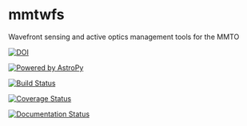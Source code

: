 # mmtwfs
Wavefront sensing and active optics management tools for the MMTO

[![DOI](https://zenodo.org/badge/79272723.svg)](https://zenodo.org/badge/latestdoi/79272723)

[![Powered by AstroPy](http://img.shields.io/badge/powered%20by-AstroPy-orange.svg?style=flat)](http://www.astropy.org)

[![Build Status](https://travis-ci.org/MMTObservatory/mmtwfs.svg?branch=master)](https://travis-ci.org/MMTObservatory/mmtwfs.svg?branch=master)

[![Coverage Status](https://coveralls.io/repos/github/MMTObservatory/mmtwfs/badge.svg?branch=master)](https://coveralls.io/github/MMTObservatory/mmtwfs?branch=master)

[![Documentation Status](https://readthedocs.org/projects/mmtwfs/badge/?version=latest)](http://mmtwfs.readthedocs.io/en/latest/?badge=latest)
